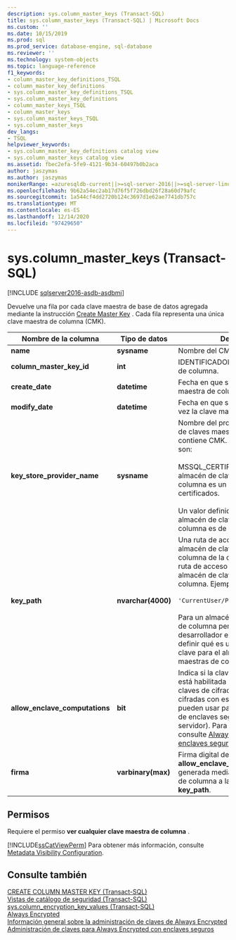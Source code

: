```yaml
---
description: sys.column_master_keys (Transact-SQL)
title: sys.column_master_keys (Transact-SQL) | Microsoft Docs
ms.custom: ''
ms.date: 10/15/2019
ms.prod: sql
ms.prod_service: database-engine, sql-database
ms.reviewer: ''
ms.technology: system-objects
ms.topic: language-reference
f1_keywords:
- column_master_key_definitions_TSQL
- column_master_key_definitions
- sys.column_master_key_definitions_TSQL
- sys.column_master_key_definitions
- column_master_keys_TSQL
- column_master_keys
- sys.column_master_keys_TSQL
- sys.column_master_keys
dev_langs:
- TSQL
helpviewer_keywords:
- sys.column_master_key_definitions catalog view
- sys.column_master_keys catalog view
ms.assetid: fbec2efa-5fe9-4121-9b34-60497b0b2aca
author: jaszymas
ms.author: jaszymas
monikerRange: =azuresqldb-current||>=sql-server-2016||>=sql-server-linux-2017||=azuresqldb-mi-current
ms.openlocfilehash: 9b62a54ec2ab17d76f5f726dbd26f28a60d79afc
ms.sourcegitcommit: 1a544cf4dd2720b124c3697d1e62ae7741db757c
ms.translationtype: MT
ms.contentlocale: es-ES
ms.lasthandoff: 12/14/2020
ms.locfileid: "97429650"
---
```

# <a name="syscolumn_master_keys-transact-sql"></a>sys.column_master_keys (Transact-SQL)

[!INCLUDE [sqlserver2016-asdb-asdbmi](../../includes/applies-to-version/sqlserver2016-asdb-asdbmi.md)]

  Devuelve una fila por cada clave maestra de base de datos agregada mediante la instrucción [Create Master Key](../../t-sql/statements/create-column-master-key-transact-sql.md) . Cada fila representa una única clave maestra de columna (CMK).  
    
|Nombre de la columna|Tipo de datos|Descripción|  
|-----------------|---------------|-----------------|  
|**name**|**sysname**|Nombre del CMK.|  
|**column_master_key_id**|**int**|IDENTIFICADOR de la clave maestra de columna.|  
|**create_date**|**datetime**|Fecha en que se creó la clave maestra de columna.|  
|**modify_date**|**datetime**|Fecha en que se modificó por última vez la clave maestra de columna.|  
|**key_store_provider_name**|**sysname**|Nombre del proveedor del almacén de claves maestras de columna que contiene CMK. Los valores permitidos son:<br /><br /> MSSQL_CERTIFICATE_STORE: Si el almacén de claves maestras de columna es un almacén de certificados.<br /><br /> Un valor definido por el usuario, si el almacén de claves maestras de columna es de un tipo personalizado.|  
|**key_path**|**nvarchar(4000)**|Una ruta de acceso específica del almacén de claves maestras de columna de la clave. El formato de la ruta de acceso depende del tipo de almacén de claves maestras de columna. Ejemplo:<br /><br /> `'CurrentUser/Personal/'<thumbprint>`<br /><br /> Para un almacén de claves maestras de columna personalizado, el desarrollador es responsable de definir qué es una ruta de acceso de clave para el almacén de claves maestras de columna personalizado.|  
|**allow_enclave_computations**|**bit**|Indica si la clave maestra de columna está habilitada para enclave, (si las claves de cifrado de columna, cifradas con esta clave maestra, se pueden usar para los cálculos dentro de enclaves seguras del lado servidor). Para más información, consulte [Always Encrypted con enclaves seguros](../../relational-databases/security/encryption/always-encrypted-enclaves.md).|  
|**firma**|**varbinary(max)**|Firma digital de **key_path** y **allow_enclave_computations**, generada mediante la clave maestra de columna a la que hace referencia **key_path**.|


  
## <a name="permissions"></a>Permisos  
 Requiere el permiso **ver cualquier clave maestra de columna** .  
  
 [!INCLUDE[ssCatViewPerm](../../includes/sscatviewperm-md.md)] Para obtener más información, consulte [Metadata Visibility Configuration](../../relational-databases/security/metadata-visibility-configuration.md).  
  
## <a name="see-also"></a>Consulte también  
 [CREATE COLUMN MASTER KEY &#40;Transact-SQL&#41;](../../t-sql/statements/create-column-master-key-transact-sql.md)   
 [Vistas de catálogo de seguridad &#40;Transact-SQL&#41;](../../relational-databases/system-catalog-views/security-catalog-views-transact-sql.md)   
 [sys.column_encryption_key_values &#40;Transact-SQL&#41;](../../relational-databases/system-catalog-views/sys-column-encryption-key-values-transact-sql.md)  
 [Always Encrypted](../../relational-databases/security/encryption/always-encrypted-database-engine.md)   
 [Información general sobre la administración de claves de Always Encrypted](../../relational-databases/security/encryption/overview-of-key-management-for-always-encrypted.md)   
 [Administración de claves para Always Encrypted con enclaves seguros](../../relational-databases/security/encryption/always-encrypted-enclaves-manage-keys.md)   
 
  
  
